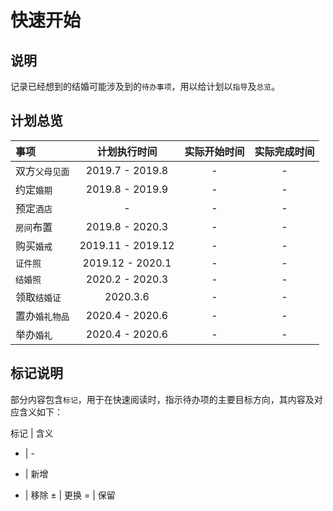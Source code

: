 # 快速开始

## 说明

记录已经想到的结婚可能涉及到的`待办事项`，用以给计划以`指导`及`总览`。

## 计划总览

事项 | 计划执行时间 | 实际开始时间 | 实际完成时间
:- | :-: | :-: | :-:
双方`父母见面` | 2019.7 - 2019.8 | - | -
约定`婚期` | 2019.8 - 2019.9 | - | -
预定`酒店` | - | - | -
`房间`布置 | 2019.8 - 2020.3 | - | -
购买`婚戒` | 2019.11 - 2019.12 | - | -
`证件照` | 2019.12 - 2020.1 | - | -
`结婚照` | 2020.2 - 2020.3 | - | -
领取`结婚证` | 2020.3.6 | - | -
置办`婚礼物品` | 2020.4 - 2020.6 | - | -
举办`婚礼` | 2020.4 - 2020.6 | - | -

## 标记说明

部分内容包含`标记`，用于在快速阅读时，指示待办项的主要目标方向，其内容及对应含义如下：

标记 | 含义
- | -
+ | 新增
- | 移除
± | 更换
= | 保留
